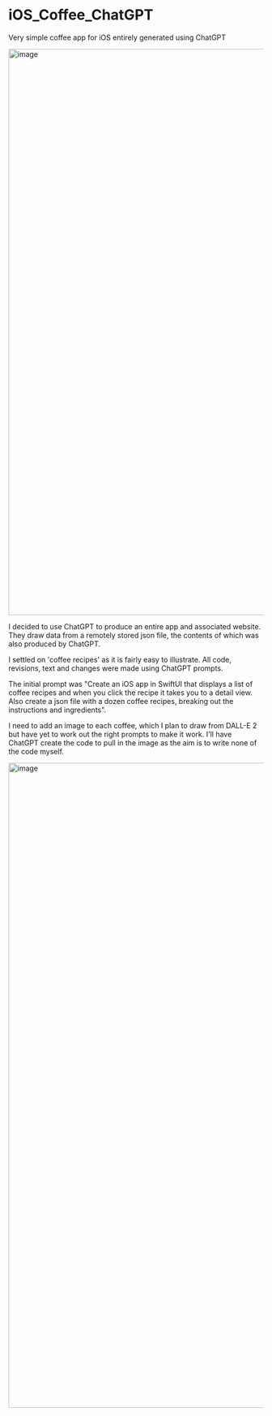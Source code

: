 # iOS_Coffee_ChatGPT
Very simple coffee app for iOS entirely generated using ChatGPT

<img width="1116" alt="image" src="https://user-images.githubusercontent.com/30383652/208663694-2d041047-66bb-407f-8baf-493e2e5b103c.png">

I decided to use ChatGPT to produce an entire app and associated website. They draw data from a remotely stored json file, the contents of which was also produced by ChatGPT.

I settled on 'coffee recipes' as it is fairly easy to illustrate. All code, revisions, text and changes were made using ChatGPT prompts.

The initial prompt was "Create an iOS app in SwiftUI that displays a list of coffee recipes and when you click the recipe it takes you to a detail view. Also create a json file with a dozen coffee recipes, breaking out the instructions and ingredients".

I need to add an image to each coffee, which I plan to draw from DALL-E 2 but have yet to work out the right prompts to make it work. I'll have ChatGPT create the code to pull in the image as the aim is to write none of the code myself.

<img width="1271" alt="image" src="https://user-images.githubusercontent.com/30383652/208663833-1e069401-9756-45ce-b750-593b5520eae3.png">

